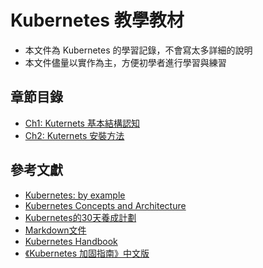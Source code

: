 # Kubernetes 教學教材
+ 本文件為 Kubernetes 的學習記錄，不會寫太多詳細的說明
+ 本文件儘量以實作為主，方便初學者進行學習與練習
## 章節目錄
+ [Ch1: Kuternets 基本結構認知](ch1/README.md)
+ [Ch2: Kuternets 安裝方法](ch2/README.md)

## 參考文獻
+ [Kubernetes: by example](https://www.kubernetesbyexample.com/en/concept/pods)
+ [Kubernetes Concepts and Architecture](https://platform9.com/blog/kubernetes-enterprise-chapter-2-kubernetes-architecture-concepts/)
+ [Kubernetes的30天養成計劃](https://ithelp.ithome.com.tw/users/20120468/ironman/2525)
+ [Markdown文件](https://markdown.tw/)
+ [Kubernetes Handbook](https://jimmysong.io/kubernetes-handbook/)
+ [《Kubernetes 加固指南》中文版](https://jimmysong.io/kubernetes-hardening-guidance/)